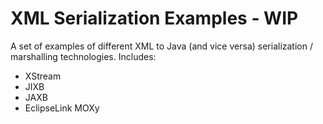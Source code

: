 # XML Serialization Examples - WIP

A set of examples of different XML to Java (and vice versa) serialization / marshalling technologies. Includes:

- XStream
- JIXB
- JAXB
- EclipseLink MOXy